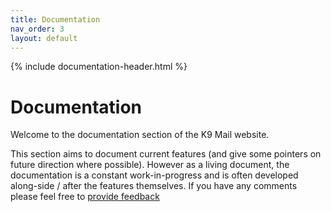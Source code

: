 ```yaml
---
title: Documentation 
nav_order: 3 
layout: default
---
```


{% include documentation-header.html %}

# Documentation

Welcome to the documentation section of the K9 Mail website.

This section aims to document current features (and give some pointers on future direction where possible). However as a living document, the documentation is a constant work-in-progress and is often developed along-side / after the features themselves. If you have any comments please feel free to <a href="contribute.md">provide feedback</a>
